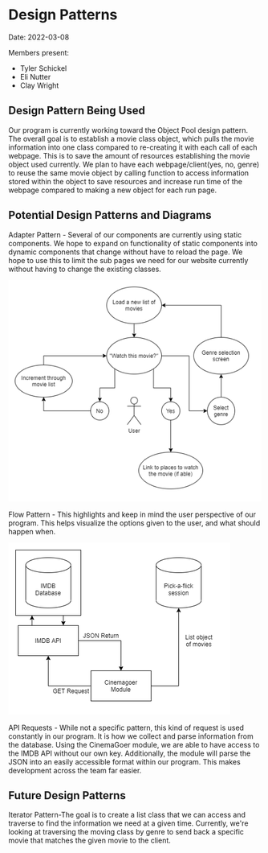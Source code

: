 # Design Patterns
  
Date: 2022-03-08

Members present:

* Tyler Schickel
* Eli Nutter
* Clay Wright
  
## Design Pattern Being Used

Our program is currently working toward the Object Pool design pattern. The overall goal is to establish a movie class object, which pulls the movie information into one class compared to re-creating it with each call of each webpage. This is to save the amount of resources establishing the movie object used currently. We plan to have each webpage/client(yes, no, genre) to reuse the same movie object by calling function to access information stored within the object to save resources and increase run time of the webpage compared to making a new object for each run page.

## Potential Design Patterns and Diagrams

Adapter Pattern - Several of our components are currently using static components. We hope to expand on functionality of static components into dynamic components that change without have to reload the page. We hope to use this to limit the sub pages we need for our website currently without having to change the existing classes.

![Flow Pattern](/docs/images/how-it-works/User_Choices.png?raw=true)

Flow Pattern - This highlights and keep in mind the user perspective of our program. This helps visualize the options given to the user, and what should happen when.

![API Requests](/docs/images/how-it-works/Cinemagoer.png?raw=true)

API Requests - While not a specific pattern, this kind of request is used constantly in our program. It is how we collect and parse information from the database. Using the CinemaGoer module, we are able to have access to the IMDB API without our own key. Additionally, the module will parse the JSON into an easily accessible format within our program. This makes development across the team far easier.

## Future Design Patterns

Iterator Pattern-The goal is to create a list class that we can access and traverse to find the information we need at a given time. Currently, we're looking at traversing the moving class by genre to send back a specific movie that matches the given movie to the client.

